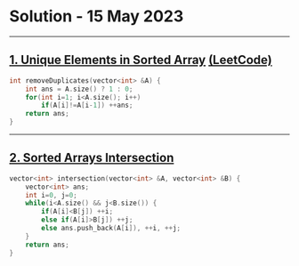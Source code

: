 # Solution - 15 May 2023

---
## [1. Unique Elements in Sorted Array](https://workat.tech/problem-solving/practice/unique-elements-sorted-array) [(LeetCode)](https://leetcode.com/problems/remove-duplicates-from-sorted-array/) 

```cpp
int removeDuplicates(vector<int> &A) {
	int ans = A.size() ? 1 : 0;
	for(int i=1; i<A.size(); i++)
		if(A[i]!=A[i-1]) ++ans;
	return ans;
}
```

---
## [2. Sorted Arrays Intersection](https://workat.tech/problem-solving/practice/sorted-arrays-intersection) 

```cpp
vector<int> intersection(vector<int> &A, vector<int> &B) {
	vector<int> ans;
	int i=0, j=0;
	while(i<A.size() && j<B.size()) {
		if(A[i]<B[j]) ++i;
		else if(A[i]>B[j]) ++j;
		else ans.push_back(A[i]), ++i, ++j;
	}
	return ans;
}
```